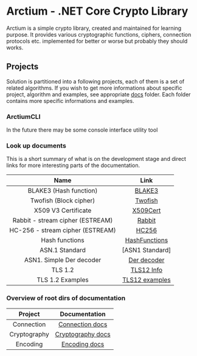 # Arctium - .NET Core Crypto Library
Arctium is a simple crypto library, created and maintained for learning purpose. 
It provides various cryptographic functions, ciphers, connection protocols etc. implemented for better or worse but probably they should works.

## Projects
Solution is partitioned into  a following projects, each of them is a set of related algorithms. If you wish to get more informations about specific project, algorithm and examples, see appropriate [docs] folder. Each folder contains more specific informations and examples.

### ArctiumCLI 
In the future there may be some console interface utility tool 

### Look up documents
This is a short summary of what is on the development stage and direct links 
for more interesting parts of the documentation.



|Name                       | Link              |
|:-------------------------:|:-----------------:|
|BLAKE3 (Hash function)     |    [BLAKE3]       |
|Twofish (Block cipher)     |     [Twofish]     |
|X509 V3 Certificate        | [X509Cert]        |
|Rabbit - stream cipher (ESTREAM)| [Rabbit]     |
|HC-256 - stream cipher (ESTREAM)| [HC256]      |
|Hash functions             | [HashFunctions]   |
|ASN.1 Standard             | [ASN1 Standard]   |
|ASN1. Simple Der decoder   | [Der decoder]     |
|TLS 1.2                    | [TLS12 Info]      |
|TLS 1.2 Examples           | [TLS12 examples]  |

[BLAKE3]:<docs/lookup/blake3.md>
[Twofish]:<docs/lookup/twofish.md>
[HC256]:<docs/lookup/hc-256.md>
[Rabbit]:<docs/lookup/rabbit.md>
[X509Cert]:<docs/lookup/x509-cert.md>
[HashFunctions]:<docs/Cryptography/HashFunctions/>
[TLS12 Info]:<docs/Connection/Tls/readme.md>
[TLS12 examples]:<docs/Connection/Tls/examples.md>
[Der decoder]:<./docs/lookup/asn1-x690-decoder.md>


### Overview of root dirs of documentation

|Project      |          Documentation|
|:-----------:|:---------------------:|
|Connection   |[Connection docs]      |
|Cryptography |[Cryptography docs]    |
|Encoding     |[Encoding docs]        |

[docs]:<docs/>
[Connection docs]:<docs/Connection>
[Cryptography docs]:<docs/Cryptography>
[Encoding docs]:<docs/Encoding>
